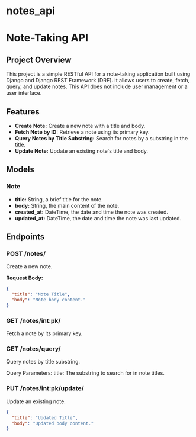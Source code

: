 # notes_api

# Note-Taking API

## Project Overview

This project is a simple RESTful API for a note-taking application built using Django and Django REST Framework (DRF). It allows users to create, fetch, query, and update notes. This API does not include user management or a user interface.

## Features

- **Create Note:** Create a new note with a title and body.
- **Fetch Note by ID:** Retrieve a note using its primary key.
- **Query Notes by Title Substring:** Search for notes by a substring in the title.
- **Update Note:** Update an existing note's title and body.

## Models

### Note

- **title:** String, a brief title for the note.
- **body:** String, the main content of the note.
- **created_at:** DateTime, the date and time the note was created.
- **updated_at:** DateTime, the date and time the note was last updated.

## Endpoints

### POST /notes/
Create a new note.

**Request Body:**
```json
{
  "title": "Note Title",
  "body": "Note body content."
}
```

### GET /notes/int:pk/
Fetch a note by its primary key.

### GET /notes/query/
Query notes by title substring.

Query Parameters:
title: The substring to search for in note titles.

### PUT /notes/int:pk/update/
Update an existing note.
```json
{
  "title": "Updated Title",
  "body": "Updated body content."
}
```

